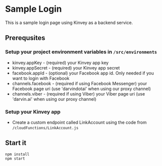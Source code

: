 # Sample Login

This is a sample login page using Kinvey as a backend service.

## Prerequsites

### Setup your project environment variables in `/src/environments`
- kinvey.appKey - (required) your Kinvey app key
- kinvey.appSecret - (required) your Kinvey app secret
- facebook.appId - (optional) your Facebook app id. Only needed if you want to login with Facebook
- channels.facebook - (required if using Facebook Messenger) your Facebook page uri (use 'darvindotai' when using our proxy channel)
- channels.viber - (required if using Viber) your Viber page uri (use 'darvin.ai' when using our proxy channel)

### Setup your Kinvey app
- Create a custom endpoint called LinkAccount using the code from `/cloudFunctions/LinkAccount.js`

## Start it

``` 
npm install
npm start 
```
